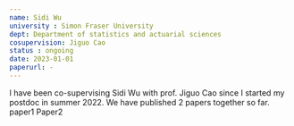```yaml
---
name: Sidi Wu
university : Simon Fraser University
dept: Department of statistics and actuarial sciences
cosupervision: Jiguo Cao
status : ongoing
date: 2023-01-01
paperurl: -
---
```


I have been co-supervising Sidi Wu with prof. Jiguo Cao since I started my postdoc in summer 2022. We have published 2 papers together so far.
paper1
Paper2
